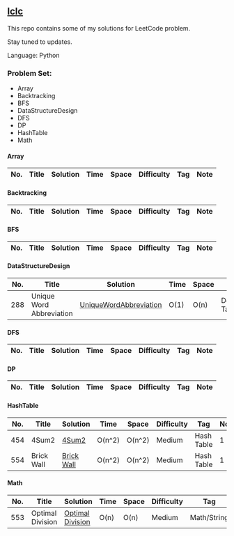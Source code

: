 ##  [lclc](https://leetcode.com/problemset/algorithms/)  

This repo contains some of my solutions for LeetCode problem.

Stay tuned to updates.

Language: Python

### Problem Set:

* Array
* Backtracking
* BFS
* DataStructureDesign
* DFS
* DP
* HashTable
* Math


#### Array
|  No.  | Title           |  Solution       |  Time           | Space           | Difficulty    | Tag          | Note| 
|-----|---------------- | --------------- | --------------- | --------------- | ------------- |--------------|-----|


#### Backtracking
|  No.  | Title           |  Solution       |  Time           | Space           | Difficulty    | Tag          | Note| 
|-----|---------------- | --------------- | --------------- | --------------- | ------------- |--------------|-----|


#### BFS
|  No.  | Title           |  Solution       |  Time           | Space           | Difficulty    | Tag          | Note| 
|-----|---------------- | --------------- | --------------- | --------------- | ------------- |--------------|-----|


#### DataStructureDesign
|  No.  | Title           |  Solution       |  Time           | Space           | Difficulty    | Tag          | Note| 
|-----|---------------- | --------------- | --------------- | --------------- | ------------- |--------------|-----|
|288|Unique Word Abbreviation|[UniqueWordAbbreviation](https://github.com/zhucebuliaolongchuan/lclc/blob/master/DataStructureDesign/LC288_UniqueWordAbbreviation.py)|O(1)|O(n)|Design/Hash Table|1|

#### DFS
|  No.  | Title           |  Solution       |  Time           | Space           | Difficulty    | Tag          | Note| 
|-----|---------------- | --------------- | --------------- | --------------- | ------------- |--------------|-----|


#### DP
|  No. | Title           |  Solution       |  Time           | Space           | Difficulty    | Tag          | Note| 
|-----|---------------- | --------------- | --------------- | --------------- | ------------- |--------------|-----|


#### HashTable
|  No.  | Title           |  Solution       |  Time           | Space           | Difficulty    | Tag          | Note| 
|-----|---------------- | --------------- | --------------- | --------------- | ------------- |--------------|-----|
|454|4Sum2|[4Sum2](https://github.com/zhucebuliaolongchuan/lclc/blob/master/HashTable/LC454_4Sum2.py)|O(n^2)|O(n^2)|Medium|Hash Table|1|
|554|Brick Wall|[Brick Wall](https://github.com/zhucebuliaolongchuan/lclc/blob/master/HashTable/LC554_BrickWall.py)|O(n^2)|O(n^2)|Medium|Hash Table|1|


#### Math
|  No. | Title           |  Solution       |  Time           | Space           | Difficulty    | Tag          | Note| 
|-----|---------------- | --------------- | --------------- | --------------- | ------------- |--------------|-----|
|553|Optimal Division|[Optimal Division](https://github.com/zhucebuliaolongchuan/lclc/blob/master/Math/LC553_OptimalDivision.py)|O(n)|O(n)|Medium|Math/String|1|
